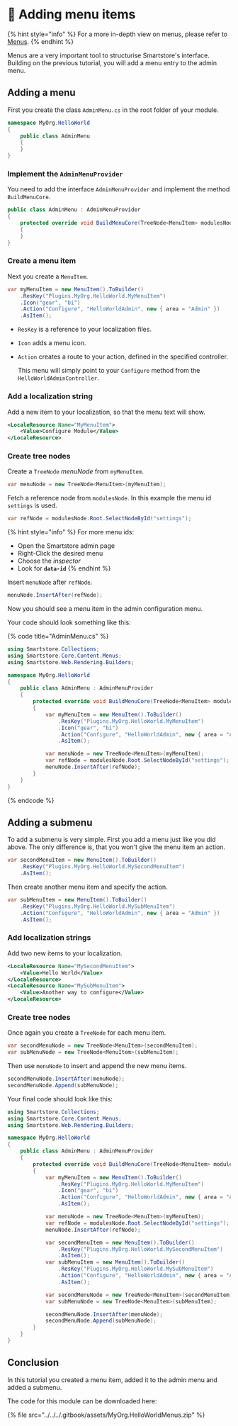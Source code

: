 # 🥚 Adding menu items

{% hint style="info" %}
For a more in-depth view on menus, please refer to [Menus](../../../framework/content/menus.md).
{% endhint %}

Menus are a very important tool to structurise Smartstore's interface. Building on the previous tutorial, you will add a menu entry to the admin menu.

## Adding a menu

First you create the class `AdminMenu.cs` in the root folder of your module.

```csharp
namespace MyOrg.HelloWorld
{
    public class AdminMenu
    {
    }
}
```

### Implement the `AdminMenuProvider`

You need to add the interface `AdminMenuProvider` and implement the method `BuildMenuCore`.

```csharp
public class AdminMenu : AdminMenuProvider
{
    protected override void BuildMenuCore(TreeNode<MenuItem> modulesNode)
    {
    }
}
```

### Create a menu item

Next you create a `MenuItem`.

```csharp
var myMenuItem = new MenuItem().ToBuilder()
    .ResKey("Plugins.MyOrg.HelloWorld.MyMenuItem")
    .Icon("gear", "bi")
    .Action("Configure", "HelloWorldAdmin", new { area = "Admin" })
    .AsItem();
```

* `ResKey` is a reference to your localization files.
* `Icon` adds a menu icon.
*   `Action` creates a route to your action, defined in the specified controller.

    This menu will simply point to your `Configure` method from the `HelloWorldAdminController`.

### Add a localization string

Add a new item to your localization, so that the menu text will show.

```xml
<LocaleResource Name="MyMenuItem">
    <Value>Configure Module</Value>
</LocaleResource>
```

### Create tree nodes

Create a `TreeNode` _menuNode_ from `myMenuItem`.

```csharp
var menuNode = new TreeNode<MenuItem>(myMenuItem);
```

Fetch a reference node from `modulesNode`. In this example the menu id `settings` is used.

```csharp
var refNode = modulesNode.Root.SelectNodeById("settings");
```

{% hint style="info" %}
For more menu ids:

* Open the Smartstore admin page
* Right-Click the desired menu
* Choose the _inspector_
* Look for **`data-id`**
{% endhint %}

Insert `menuNode` after `refNode`.

```csharp
menuNode.InsertAfter(refNode);
```

Now you should see a menu item in the admin configuration menu.

Your code should look something like this:

{% code title="AdminMenu.cs" %}
```csharp
using Smartstore.Collections;
using Smartstore.Core.Content.Menus;
using Smartstore.Web.Rendering.Builders;

namespace MyOrg.HelloWorld
{
    public class AdminMenu : AdminMenuProvider
    {
        protected override void BuildMenuCore(TreeNode<MenuItem> modulesNode)
        {
            var myMenuItem = new MenuItem().ToBuilder()
                .ResKey("Plugins.MyOrg.HelloWorld.MyMenuItem")
                .Icon("gear", "bi")
                .Action("Configure", "HelloWorldAdmin", new { area = "Admin" })
                .AsItem();

            var menuNode = new TreeNode<MenuItem>(myMenuItem);
            var refNode = modulesNode.Root.SelectNodeById("settings");
            menuNode.InsertAfter(refNode);
        }
    }
}
```
{% endcode %}

## Adding a submenu

To add a submenu is very simple. First you add a menu just like you did above. The only difference is, that you won't give the menu item an action.

```csharp
var secondMenuItem = new MenuItem().ToBuilder()
    .ResKey("Plugins.MyOrg.HelloWorld.MySecondMenuItem")
    .AsItem();
```

Then create another menu item and specify the action.

```csharp
var subMenuItem = new MenuItem().ToBuilder()
    .ResKey("Plugins.MyOrg.HelloWorld.MySubMenuItem")
    .Action("Configure", "HelloWorldAdmin", new { area = "Admin" })
    .AsItem();
```

### Add localization strings

Add two new items to your localization.

```xml
<LocaleResource Name="MySecondMenuItem">
    <Value>Hello World</Value>
</LocaleResource>
<LocaleResource Name="MySubMenuItem">
    <Value>Another way to configure</Value>
</LocaleResource>
```

### Create tree nodes

Once again you create a `TreeNode` for each menu item.

```csharp
var secondMenuNode = new TreeNode<MenuItem>(secondMenuItem);
var subMenuNode = new TreeNode<MenuItem>(subMenuItem);
```

Then use `menuNode` to insert and append the new menu items.

```csharp
secondMenuNode.InsertAfter(menuNode);
secondMenuNode.Append(subMenuNode);
```

Your final code should look like this:

```csharp
using Smartstore.Collections;
using Smartstore.Core.Content.Menus;
using Smartstore.Web.Rendering.Builders;

namespace MyOrg.HelloWorld
{
    public class AdminMenu : AdminMenuProvider
    {
        protected override void BuildMenuCore(TreeNode<MenuItem> modulesNode)
        {
            var myMenuItem = new MenuItem().ToBuilder()
                .ResKey("Plugins.MyOrg.HelloWorld.MyMenuItem")
                .Icon("gear", "bi")
                .Action("Configure", "HelloWorldAdmin", new { area = "Admin" })
                .AsItem();

            var menuNode = new TreeNode<MenuItem>(myMenuItem);
            var refNode = modulesNode.Root.SelectNodeById("settings");
            menuNode.InsertAfter(refNode);

            var secondMenuItem = new MenuItem().ToBuilder()
                .ResKey("Plugins.MyOrg.HelloWorld.MySecondMenuItem")
                .AsItem();
            var subMenuItem = new MenuItem().ToBuilder()
                .ResKey("Plugins.MyOrg.HelloWorld.MySubMenuItem")
                .Action("Configure", "HelloWorldAdmin", new { area = "Admin" })
                .AsItem();

            var secondMenuNode = new TreeNode<MenuItem>(secondMenuItem);
            var subMenuNode = new TreeNode<MenuItem>(subMenuItem);

            secondMenuNode.InsertAfter(menuNode);
            secondMenuNode.Append(subMenuNode);
        }
    }
}
```

## Conclusion

In this tutorial you created a menu item, added it to the admin menu and added a submenu.

The code for this module can be downloaded here:

{% file src="../../../.gitbook/assets/MyOrg.HelloWorldMenus.zip" %}
